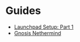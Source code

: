 # Guides

* [Launchpad Setup: Part 1](https://indexerdao.github.io/server-setup/Launchpad-Part1.html)
* [Gnosis Nethermind](https://indexerdao.github.io/server-setup/Gnosis-Nethermind.html)
